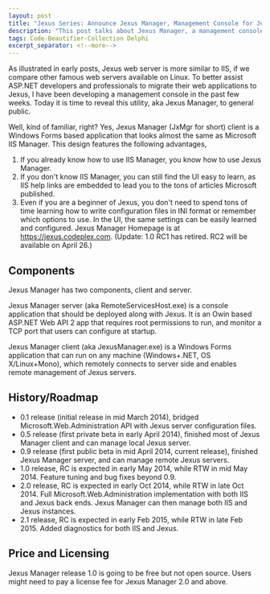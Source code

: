 ```yaml
---
layout: post
title: "Jexus Series: Announce Jexus Manager, Management Console for Jexus Web Server"
description: "This post talks about Jexus Manager, a management console for Jexus Web Server."
tags: Code-Beautifier-Collection Delphi
excerpt_separator: <!--more-->
---
```

As illustrated in early posts, Jexus web server is more similar to IIS, if we compare other famous web servers available on Linux. To better assist ASP.NET developers and professionals to migrate their web applications to Jexus, I have been developing a management console in the past few weeks. Today it is time to reveal this utility, aka Jexus Manager, to general public.
<!--more-->

Well, kind of familiar, right? Yes, Jexus Manager (JxMgr for short) client is a Windows Forms based application that looks almost the same as Microsoft IIS Manager. This design features the following advantages,

1. If you already know how to use IIS Manager, you know how to use Jexus Manager.
1. If you don't know IIS Manager, you can still find the UI easy to learn, as IIS help links are embedded to lead you to the tons of articles Microsoft published.
1. Even if you are a beginner of Jexus, you don't need to spend tons of time learning how to write configuration files in INI format or remember which options to use. In the UI, the same settings can be easily learned and configured.
Jexus Manager Homepage is at https://jexus.codeplex.com. (Update: 1.0 RC1 has retired. RC2 will be available on April 26.)

## Components

Jexus Manager has two components, client and server.

Jexus Manager server (aka RemoteServicesHost.exe) is a console application that should be deployed along with Jexus. It is an Owin based ASP.NET Web API 2 app that requires root permissions to run, and monitor a TCP port that users can configure at startup.

Jexus Manager client (aka JexusManager.exe) is a Windows Forms application that can run on any machine (Windows+.NET, OS X/Linux+Mono), which remotely connects to server side and enables remote management of Jexus servers.

## History/Roadmap

* 0.1 release (initial release in mid March 2014), bridged Microsoft.Web.Administration API with Jexus server configuration files.
* 0.5 release (first private beta in early April 2014), finished most of Jexus Manager client and can manage local Jexus server.
* 0.9 release (first public beta in mid April 2014, current release), finished Jexus Manager server, and can manage remote Jexus servers.
* 1.0 release, RC is expected in early May 2014, while RTW in mid May 2014. Feature tuning and bug fixes beyond 0.9.
* 2.0 release, RC is expected in early Oct 2014, while RTW in late Oct 2014. Full Microsoft.Web.Administration implementation with both IIS and Jexus back ends. Jexus Manager can then manage both IIS and Jexus instances.
* 2.1 release, RC is expected in early Feb 2015, while RTW in late Feb 2015. Added diagnostics for both IIS and Jexus.

## Price and Licensing

Jexus Manager release 1.0 is going to be free but not open source. Users might need to pay a license fee for Jexus Manager 2.0 and above.
